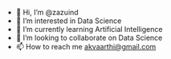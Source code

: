 - 👋 Hi, I’m @zazuind
- 👀 I’m interested in Data Science
- 🌱 I’m currently learning Artificial Intelligence
- 💞️ I’m looking to collaborate on Data Science
- 📫 How to reach me akvaarthi@gmail.com

<!---
zazuind/zazuind is a ✨ special ✨ repository because its `README.md` (this file) appears on your GitHub profile.
You can click the Preview link to take a look at your changes.
--->
